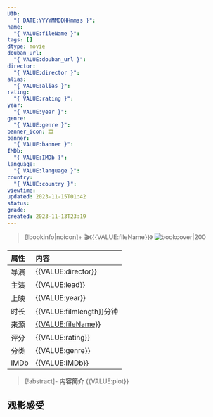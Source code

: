 ```yaml
---
UID:
  "{ DATE:YYYYMMDDHHmmss }": 
name:
  "{ VALUE:fileName }": 
tags: []
dtype: movie
douban_url:
  "{ VALUE:douban_url }": 
director:
  "{ VALUE:director }": 
alias:
  "{ VALUE:alias }": 
rating:
  "{ VALUE:rating }": 
year:
  "{ VALUE:year }": 
genre:
  "{ VALUE:genre }": 
banner_icon: 🎞
banner:
  "{ VALUE:banner }": 
IMDb:
  "{ VALUE:IMDb }": 
language:
  "{ VALUE:language }": 
country:
  "{ VALUE:country }": 
viewtime: 
updated: 2023-11-15T01:42
status: 
grade: 
created: 2023-11-13T23:19
---
```

> [!bookinfo|noicon]+ 🎬《{{VALUE:fileName}}》
> ![bookcover|200]({{VALUE:Poster}})
>
| 属性 | 内容                                       |
|:---- |:------------------------------------------ |
| 导演 | {{VALUE:director}}                         |
| 主演 | {{VALUE:lead}}                             |
| 上映 | {{VALUE:year}}                             |
| 时长 | {{VALUE:filmlength}}分钟                   |
| 来源 | [{{VALUE:fileName}}]({{VALUE:douban_url}}) |
| 评分 | {{VALUE:rating}}                           |
| 分类 | {{VALUE:genre}}                            |
| IMDb | {{VALUE:IMDb}}                             | 

> [!abstract]- **内容简介**
>  {{VALUE:plot}}
>  




## 观影感受
